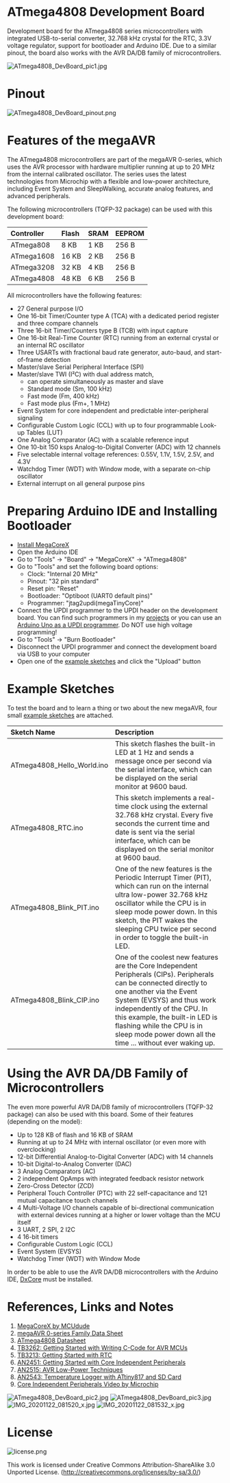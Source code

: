 # ATmega4808 Development Board
Development board for the ATmega4808 series microcontrollers with integrated USB-to-serial converter, 32.768 kHz crystal for the RTC, 3.3V voltage regulator, support for bootloader and Arduino IDE. Due to a similar pinout, the board also works with the AVR DA/DB family of microcontrollers.

![ATmega4808_DevBoard_pic1.jpg](https://raw.githubusercontent.com/wagiminator/AVR-Development-Boards/master/ATmega4808_DevBoard/documentation/ATmega4808_DevBoard_pic1.jpg)

# Pinout
![ATmega4808_DevBoard_pinout.png](https://raw.githubusercontent.com/wagiminator/AVR-Development-Boards/master/ATmega4808_DevBoard/documentation/ATmega4808_DevBoard_pinout.png)

# Features of the megaAVR
The ATmega4808 microcontrollers are part of the megaAVR 0-series, which uses the AVR processor with hardware multiplier running at up to 20 MHz from the internal calibrated oscillator. The series uses the latest technologies from Microchip with a flexible and low-power architecture, including Event System and SleepWalking, accurate analog features, and advanced peripherals.

The following microcontrollers (TQFP-32 package) can be used with this development board:

|Controller|Flash|SRAM|EEPROM|
|:-|:-|:-|:-|
|ATmega808|8 KB|1 KB|256 B|
|ATmega1608|16 KB|2 KB|256 B|
|ATmega3208|32 KB|4 KB|256 B|
|ATmega4808|48 KB|6 KB|256 B|

All microcontrollers have the following features:
- 27 General purpose I/O
- One 16-bit Timer/Counter type A (TCA) with a dedicated period register and three compare channels
- Three 16-bit Timer/Counters type B (TCB) with input capture
- One 16-bit Real-Time Counter (RTC) running from an external crystal or an internal RC oscillator
- Three USARTs with fractional baud rate generator, auto-baud, and start-of-frame detection
- Master/slave Serial Peripheral Interface (SPI)
- Master/slave TWI (I²C) with dual address match, 
   - can operate simultaneously as master and slave
   - Standard mode (Sm, 100 kHz)
   - Fast mode (Fm, 400 kHz)
   - Fast mode plus (Fm+, 1 MHz)
- Event System for core independent and predictable inter-peripheral signaling
- Configurable Custom Logic (CCL) with up to four programmable Look-up Tables (LUT)
- One Analog Comparator (AC) with a scalable reference input
- One 10-bit 150 ksps Analog-to-Digital Converter (ADC) with 12 channels
- Five selectable internal voltage references: 0.55V, 1.1V, 1.5V, 2.5V, and 4.3V
- Watchdog Timer (WDT) with Window mode, with a separate on-chip oscillator
- External interrupt on all general purpose pins

# Preparing Arduino IDE and Installing Bootloader
- [Install MegaCoreX](https://github.com/MCUdude/MegaCoreX#how-to-install)
- Open the Arduino IDE
- Go to "Tools" -> "Board" -> "MegaCoreX" -> "ATmega4808"
- Go to "Tools" and set the following board options:
   - Clock: "Internal 20 MHz"
   - Pinout: "32 pin standard"
   - Reset pin: "Reset"
   - Bootloader: "Optiboot (UART0 default pins)"
   - Programmer: "jtag2updi(megaTinyCore)"
- Connect the UPDI programmer to the UPDI header on the development board. You can find such programmers in my [projects](https://github.com/wagiminator/AVR-Programmer) or you can use an [Arduino Uno as a UPDI programmer](https://github.com/SpenceKonde/megaTinyCore/blob/master/MakeUPDIProgrammer.md). Do NOT use high voltage programming!
- Go to "Tools" -> "Burn Bootloader"
- Disconnect the UPDI programmer and connect the development board via USB to your computer
- Open one of the [example sketches](https://github.com/wagiminator/AVR-Development-Boards/tree/master/ATmega4808_DevBoard/software) and click the "Upload" button

# Example Sketches
To test the board and to learn a thing or two about the new megaAVR, four small [example sketches](https://github.com/wagiminator/AVR-Development-Boards/tree/master/ATmega4808_DevBoard/software) are attached.

|Sketch Name|Description|
|:-|:-|
|ATmega4808_Hello_World.ino|This sketch flashes the built-in LED at 1 Hz and sends a message once per second via the serial interface, which can be displayed on the serial monitor at 9600 baud.|
|ATmega4808_RTC.ino|This sketch implements a real-time clock using the external 32.768 kHz crystal. Every five seconds the current time and date is sent via the serial interface, which can be displayed on the serial monitor at 9600 baud.|
|ATmega4808_Blink_PIT.ino|One of the new features is the Periodic Interrupt Timer (PIT), which can run on the internal ultra low-power 32.768 kHz oscillator while the CPU is in sleep mode power down. In this sketch, the PIT wakes the sleeping CPU twice per second in order to toggle the built-in LED.|
|ATmega4808_Blink_CIP.ino|One of the coolest new features are the Core Independent Peripherals (CIPs). Peripherals can be connected directly to one another via the Event System (EVSYS) and thus work independently of the CPU. In this example, the built-in LED is flashing while the CPU is in sleep mode power down all the time ... without ever waking up.|

# Using the AVR DA/DB Family of Microcontrollers
The even more powerful AVR DA/DB family of microcontrollers (TQFP-32 package) can also be used with this board. Some of their features (depending on the model):
- Up to 128 KB of flash and 16 KB of SRAM
- Running at up to 24 MHz with internal oscillator (or even more with overclocking)
- 12-bit Differential Analog-to-Digital Converter (ADC) with 14 channels
- 10-bit Digital-to-Analog Converter (DAC)
- 3 Analog Comparators (AC)
- 2 independent OpAmps with integrated feedback resistor network
- Zero-Cross Detector (ZCD)
- Peripheral Touch Controller (PTC) with 22 self-capacitance and 121 mutual capacitance touch channels
- 4 Multi-Voltage I/O channels capable of bi-directional communication with external devices running at a higher or lower voltage than the MCU itself
- 3 UART, 2 SPI, 2 I2C
- 4 16-bit timers
- Configurable Custom Logic (CCL)
- Event System (EVSYS)
- Watchdog Timer (WDT) with Window Mode

In order to be able to use the AVR DA/DB microcontrollers with the Arduino IDE, [DxCore](https://github.com/SpenceKonde/DxCore) must be installed.

# References, Links and Notes
1. [MegaCoreX by MCUdude](https://github.com/MCUdude/MegaCoreX)
2. [megaAVR 0-series Family Data Sheet](http://ww1.microchip.com/downloads/en/DeviceDoc/megaAVR0-series-Family-Data-Sheet-DS40002015B.pdf)
3. [ATmega4808 Datasheet](http://ww1.microchip.com/downloads/en/DeviceDoc/ATmega4808-09-DataSheet-DS40002173B.pdf)
4. [TB3262: Getting Started with Writing C-Code for AVR MCUs](http://ww1.microchip.com/downloads/en/Appnotes/AVR1000b-Getting-Started-Writing-C-Code-for-AVR-DS90003262B.pdf)
5. [TB3213: Getting Started with RTC](http://ww1.microchip.com/downloads/en/Appnotes/TB3213-Getting-Started-with-RTC-DS90003213B.pdf)
6. [AN2451: Getting Started with Core Independent Peripherals](http://ww1.microchip.com/downloads/en/Appnotes/Getting-Started-with-Peripherals-on-AVR-MCU-00002451C.pdf)
7. [AN2515: AVR Low-Power Techniques](http://ww1.microchip.com/downloads/en/Appnotes/AN2515-AVR-Low-Power-Techniques-00002515C.pdf)
8. [AN2543: Temperature Logger with ATtiny817 and SD Card](http://ww1.microchip.com/downloads/en/Appnotes/AN2543-Temperature-Logger-with-ATtiny817-and-SD-Card-v2-00002543C.pdf)
9. [Core Independent Peripherals Video by Microchip](https://youtu.be/TcqpmupVCXQ)

![ATmega4808_DevBoard_pic2.jpg](https://raw.githubusercontent.com/wagiminator/AVR-Development-Boards/master/ATmega4808_DevBoard/documentation/ATmega4808_DevBoard_pic2.jpg)
![ATmega4808_DevBoard_pic3.jpg](https://raw.githubusercontent.com/wagiminator/AVR-Development-Boards/master/ATmega4808_DevBoard/documentation/ATmega4808_DevBoard_pic3.jpg)
![IMG_20201122_081520_x.jpg](https://image.easyeda.com/pullimage/jHPM6GLFS4yb8MbdF48letGdqqN7pdmElsiTVPeI.jpeg)
![IMG_20201122_081532_x.jpg](https://image.easyeda.com/pullimage/x5FqI2qEoBpFqv6xOdfeim12Fc5r4ZIUS1q72vov.jpeg)

# License
![license.png](https://i.creativecommons.org/l/by-sa/3.0/88x31.png)

This work is licensed under Creative Commons Attribution-ShareAlike 3.0 Unported License. 
(http://creativecommons.org/licenses/by-sa/3.0/)
